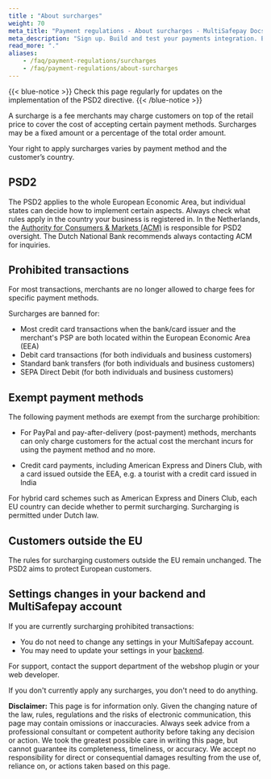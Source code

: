```yaml
---
title : "About surcharges"
weight: 70
meta_title: "Payment regulations - About surcharges - MultiSafepay Docs"
meta_description: "Sign up. Build and test your payments integration. Explore our products and services. Use our API Reference, SDKs, and wrappers. Get support."
read_more: "."
aliases:
    - /faq/payment-regulations/surcharges
    - /faq/payment-regulations/about-surcharges
---
```

{{< blue-notice >}} Check this page regularly for updates on the implementation of the PSD2 directive. {{< /blue-notice >}}   

A surcharge is a fee merchants may charge customers on top of the retail price to cover the cost of accepting certain payment methods. Surcharges may be a fixed amount or a percentage of the total order amount.

Your right to apply surcharges varies by payment method and the customer’s country. 

## PSD2

The PSD2 applies to the whole European Economic Area, but individual states can decide how to implement certain aspects. Always check what rules apply in the country your business is registered in. In the Netherlands, the [Authority for Consumers & Markets (ACM)](https://www.acm.nl) is responsible for PSD2 oversight. The Dutch National Bank recommends always contacting ACM for inquiries. 

## Prohibited transactions
For most transactions, merchants are no longer allowed to charge fees for specific payment methods. 

Surcharges are banned for:

* Most credit card transactions when the bank/card issuer and the merchant's PSP are both located within the European Economic Area (EEA)
* Debit card transactions (for both individuals and business customers)
* Standard bank transfers (for both individuals and business customers)
* SEPA Direct Debit (for both individuals and business customers)

## Exempt payment methods
The following payment methods are exempt from the surcharge prohibition:

* For PayPal and pay-after-delivery (post-payment) methods, merchants can only charge customers for the actual cost the merchant incurs for using the payment method and no more.

* Credit card payments, including American Express and Diners Club, with a card issued outside the EEA, e.g. a tourist with a credit card issued in India

For hybrid card schemes such as American Express and Diners Club, each EU country can decide whether to permit surcharging. Surcharging is permitted under Dutch law.

## Customers outside the EU

The rules for surcharging customers outside the EU remain unchanged. The PSD2 aims to protect European customers.

## Settings changes in your backend and MultiSafepay account

If you are currently surcharging prohibited transactions:

- You do not need to change any settings in your MultiSafepay account.
- You may need to update your settings in your [backend](/getting-started/glossary/#backend). 

For support, contact the support department of the webshop plugin or your web developer.

If you don't currently apply any surcharges, you don't need to do anything.

**Disclaimer:** This page is for information only. Given the changing nature of the law, rules, regulations and the risks of electronic communication, this page may contain omissions or inaccuracies. Always seek advice from a professional consultant or competent authority before taking any decision or action. We took the greatest possible care in writing this page, but cannot guarantee its completeness, timeliness, or accuracy. We accept no responsibility for direct or consequential damages resulting from the use of, reliance on, or actions taken based on this page.
